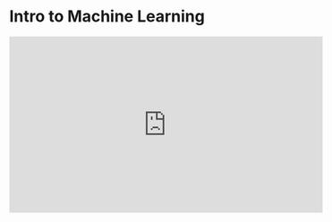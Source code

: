# Intro to Machine Learning

<iframe width="560" height="315" src="https://www.youtube.com/embed/MH57PnIY-Z8" title="YouTube video player" frameborder="0" allow="accelerometer; autoplay; clipboard-write; encrypted-media; gyroscope; picture-in-picture; web-share" allowfullscreen></iframe>